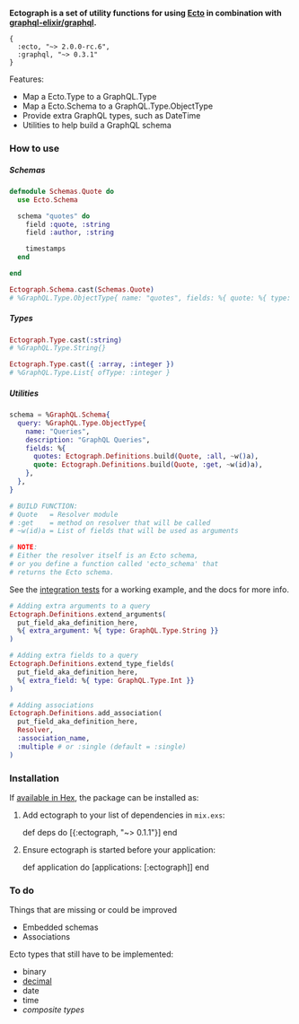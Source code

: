 __Ectograph is a set of utility functions for using [Ecto](https://github.com/elixir-lang/ecto) in combination with [graphql-elixir/graphql](https://github.com/graphql-elixir/graphql).__

```
{
  :ecto, "~> 2.0.0-rc.6",
  :graphql, "~> 0.3.1"
}
```

Features:

- Map a Ecto.Type to a GraphQL.Type
- Map a Ecto.Schema to a GraphQL.Type.ObjectType
- Provide extra GraphQL types, such as DateTime
- Utilities to help build a GraphQL schema



### How to use

##### Schemas

```elixir
defmodule Schemas.Quote do
  use Ecto.Schema

  schema "quotes" do
    field :quote, :string
    field :author, :string

    timestamps
  end

end

Ectograph.Schema.cast(Schemas.Quote)
# %GraphQL.Type.ObjectType{ name: "quotes", fields: %{ quote: %{ type: ... }, ... }}
```

##### Types

```elixir
Ectograph.Type.cast(:string)
# %GraphQL.Type.String{}

Ectograph.Type.cast({ :array, :integer })
# %GraphQL.Type.List{ ofType: :integer }
```


##### Utilities

```elixir
schema = %GraphQL.Schema{
  query: %GraphQL.Type.ObjectType{
    name: "Queries",
    description: "GraphQL Queries",
    fields: %{
      quotes: Ectograph.Definitions.build(Quote, :all, ~w()a),
      quote: Ectograph.Definitions.build(Quote, :get, ~w(id)a),
    },
  },
}

# BUILD FUNCTION:
# Quote   = Resolver module
# :get    = method on resolver that will be called
# ~w(id)a = List of fields that will be used as arguments

# NOTE:
# Either the resolver itself is an Ecto schema,
# or you define a function called 'ecto_schema' that
# returns the Ecto schema.
```

See the [integration tests](/test/integration_test.exs)
for a working example, and the docs for more info.

```elixir
# Adding extra arguments to a query
Ectograph.Definitions.extend_arguments(
  put_field_aka_definition_here,
  %{ extra_argument: %{ type: GraphQL.Type.String }}
)

# Adding extra fields to a query
Ectograph.Definitions.extend_type_fields(
  put_field_aka_definition_here,
  %{ extra_field: %{ type: GraphQL.Type.Int }}
)

# Adding associations
Ectograph.Definitions.add_association(
  put_field_aka_definition_here,
  Resolver,
  :association_name,
  :multiple # or :single (default = :single)
)
```



### Installation

If [available in Hex](https://hex.pm/docs/publish), the package can be installed as:

  1. Add ectograph to your list of dependencies in `mix.exs`:

        def deps do
          [{:ectograph, "~> 0.1.1"}]
        end

  2. Ensure ectograph is started before your application:

        def application do
          [applications: [:ectograph]]
        end



### To do

Things that are missing or could be improved

- Embedded schemas
- Associations

Ecto types that still have to be implemented:

- binary
- [decimal](https://github.com/ericmj/decimal)
- date
- time
- _composite types_

